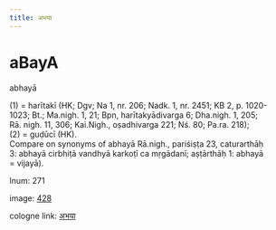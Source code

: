 ```yaml
---
title: अभया
---
```


# aBayA

abhayā  <div n="P" />(1) = harītakī (HK; Dgv; Na 1, nr. 206; Nadk. 1, nr. 2451; KB 2, p. 1020- <div n="lb" />1023; Bt.; Ma.nigh. 1, 21; Bpn, harītakyādivarga 6; Dha.nigh. 1, 205; <div n="lb" />Rā. nigh. 11, 306; Kai.Nigh., oṣadhivarga 221; Nś. 80; Pa.ra. 218); <div n="P" />(2) = guḍūcī (HK). <div n="P" />Compare on synonyms of abhayā Rā.nigh., pariśiṣṭa 23, caturarthāḥ <div n="lb" />3: abhayā cirbhiṭā vandhyā karkoṭī ca mṛgādanī; aṣṭārthāḥ 1: abhayā <div n="lb" />= vijayā).

lnum: 271

image: [428](https://www.sanskrit-lexicon.uni-koeln.de/scans/csl-apidev/servepdf.php?dict=snp&page=428)

cologne link: [अभया](https://sanskrit-lexicon.uni-koeln.de/scans/csl-apidev/getword.php?dict=snp&key=अभया)

